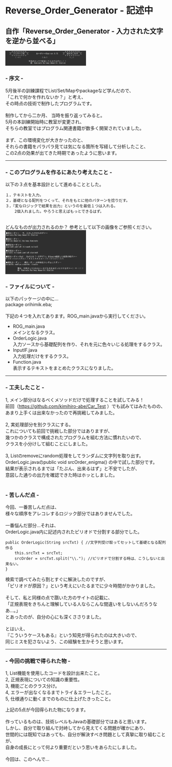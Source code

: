 # Reverse_Order_Generator - 記述中
## 自作「Reverse_Order_Generator - 入力された文字を逆から並べる」  
<img src="https://github.com/kimihiro-abe/Reverse_Order_Generator/blob/main/Reverse_Order_Generator_01.png" width="50%">
<br>

### - 序文 -

5月後半の訓練課程でList/Set/Mapやpackageなど学んだので、  
「これで何かを作れないか？」と考え、  
その時点の技術で制作したプログラムです。  
<br>
制作してから二か月、 当時を振り返ってみると。  
5月の本訓練開始時に教室が変更され、  
そちらの教室ではプログラム関連書籍が数多く開架されていました。  
<br>
まず、この環境変化が大きかったのと、  
それらの書籍をパラパラ見ては気になる箇所を写経して分析したこと、  
この2点の効果が出てきた時期であったように思います。
<br>
<hr>

### - このプログラムを作るにあたり考えたこと -

以下の３点を基本設計として進めることとした。

    １，テキストを入力。
    ２，基礎となる配列をつくって、それをもとに他のパターンを捻りだす。 
    ３，『変なロジックで結果を出力』というのを最低１つは入れる。
        2個入れました。やろうと思えばもっとできるはず。 

<br>
どんなものが出力されるのか？  
参考として以下の画像をご参照ください。  
<img src="https://github.com/kimihiro-abe/Reverse_Order_Generator/blob/main/Reverse_Order_Generator_02.png" width="50%">

<br>

### - ファイルについて -
以下のパッケージの中に...  
package orihimik.eba;  
<br>
下記の４つを入れてあります。ROG_main.javaから実行してください。

- ROG_main.java  
    メインとなるクラス。
- OrderLogic.java  
    入力ソースから基礎配列を作り、それを元に色々いじる処理をするクラス。  
- InputIF.java  
    入力処理だけをするクラス。  
- Function.java  
    表示するテキストをまとめたクラスになりました。  

<hr>

### - 工夫したこと -

1, メイン部分はなるべくメソッドだけで処理することを試してみる！  
前回（https://github.com/kimihiro-abe/Car_Test ）でも試みてはみたものの、  
あまり上手くは出来なかったので再挑戦してみました。  
<br>
2, 実処理部分を別クラスにする。  
これについても前回で挑戦した部分ではありますが、  
幾つかのクラスで構成されたプログラムを組む方法に慣れたいので、  
クラスを小分けして組むことにしました。  
<br>
3, Listのremoveにrandom処理をしてランダムに文字列を取り出す。  
OrderLogic.javaのpublic void srcOrder_enigma() の中で試した部分です。  
結果が表示されるまでは「たぶん、出来るはず」と不安でしたが、  
意図した通りの出力を確認できた時はホッとしました。  
<br>

### - 苦しんだ点 -
今回、一番苦しんだ点は、  
様々な順序をアレコレするロジック部分ではありませんでした。 
<br>  
一番悩んだ部分...それは、  
OrderLogic.java内に記述内されたピリオドで分割する部分でした。   

	public OrderLogic(String srcTxt) { //文字列受け取ってセットして基礎となる配列作る
		this.srcTxt = srcTxt;
		srcOrder = srcTxt.split("\\."); //ピリオドで分割する時は、こうしないと出来ない。
	}

検索で調べてみたら割とすぐに解決したのですが、  
「ピリオドが原因？」という考えにいたるまでに少々時間がかかりました。  
<br>
そして、私と同様の点で躓いた方のサイトの記載に、  
「正規表現をきちんと理解している人ならこんな間違いをしないんだろうなあ…。」  
とあったのが、自分の心にも深くささりました。  
<br>
とはいえ、  
『こういうケースもある』という知見が得られたのは大きいので、  
同じミスを犯さないよう、この経験を生かそうと思います。
<br>

<hr>

### - 今回の挑戦で得られた物 -

1, List機能を使用したコードを設計出来たこと。  
2, 正規表現についての知識の重要性。  
3, 機能ごとのクラス分け。  
4, エラーが出なくなるまでトライ＆エラーしたこと。  
5, 仕様通りに動くまでのものに仕上げたきったこと。  

上記の5点が今回得られた物になります。  
<br>
作っているものは、技術レベルもJavaの基礎部分ではあると思います。  
しかし、自分で取り組んで対峙してから見えてくる問題が確かにあり、  
世間的には既知ではあっても、自分が解決すべき問題として真摯に取り組むことが、  
自身の成長にとって何より重要だという思いをあらたにしました。  
<br>
今回は、このへんで...